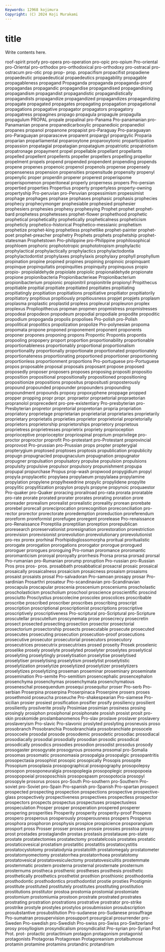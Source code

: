 ```yaml
---
Keywords: 12968 kojimura
Copyright: (C) 2024 Koji Murakami
---
```


# title

Write contents here.



roof-spirit
proofy pro-opera pro-operation pro-opic pro-opium Pro-oriental pro-Oriental pro-orthodox pro-orthodoxical pro-orthodoxy
pro-ostracal pro-ostracum pro-otic prop prop- prop. propacifism propacifist propadiene propaedeutic
propaedeutical propaedeutics propagability propagable propagableness propagand Propaganda propaganda propaganda-proof propagandas
propagandic propagandise propagandised propagandising propagandism propagandist propagandistic propagandistically propagandists propagandize
propagandized propagandizes propagandizing propagate propagated propagates propagating propagation propagational propagations
propagative propagator propagators propagatory propagatress propagines propago propagula propagule propagulla
propagulum PROPAL propale propalinal pro-Panama Pro-panamanian pro-Panamanian propane propanedicarboxylic propanedioic
propanediol propanes propanol propanone propapist pro-Paraguay Pro-paraguayan pro-Paraguayan proparasceve proparent
propargyl propargylic Proparia proparian proparliamental proparoxytone proparoxytonic proparticipation propassion propatagial
propatagian propatagium propatriotic propatriotism propatronage propayment propel propellable propellant propellants
propelled propellent propellents propeller propellers propelling propellor propelment propels propend
propended propendent propending propends propene propenes propenoic propenol propenols propense
propensely propenseness propension propensities propensitude propensity propenyl propenylic proper properdin
properer properest properispome properispomenon properitoneal properly properness propers Pro-persian propertied
properties Propertius property propertyless property-owning propertyship Pro-peruvian pro-Peruvian propessimism propessimist
prophage prophages prophase prophases prophasic prophasis prophecies prophecy prophecymonger prophesiable
prophesied prophesier prophesiers prophesies prophesy prophesying Prophet prophet prophet-bard prophetess
prophetesses prophet-flower prophethood prophetic prophetical propheticality prophetically propheticalness propheticism propheticly
prophetico-historical Prophetico-messianic prophetism prophetize prophet-king prophetless prophetlike prophet-painter prophet-poet prophet-preacher
prophetry Prophets prophets prophetship prophet-statesman Prophetstown Pro-philippine pro-Philippine prophilosophical prophloem
prophoric prophototropic prophototropism prophylactic prophylactical prophylactically prophylactics prophylactodontia prophylactodontist prophylaxes
prophylaxis prophylaxy prophyll prophyllum propination propine propined propines propining propinoic
propinquant propinque propinquitatis propinquities propinquity propinquous propio propio- propiolaldehyde propiolate
propiolic propionaldehyde propionate propione propionibacteria Propionibacterieae Propionibacterium propionibacterium propionic propionitril
propionitrile propionyl Propithecus propitiable propitial propitiate propitiated propitiates propitiating propitiatingly
propitiation propitiations propitiative propitiator propitiatorily propitiatory propitious propitiously propitiousness propjet
propjets proplasm proplasma proplastic proplastid propless propleural propleuron proplex proplexus
Propliopithecus propman propmen propmistress propmistresses propodeal propodeon propodeum propodial propodiale
propodite propoditic propodium propoganda propolis propolises Pro-polish pro-Polish propolitical propolitics
propolization propolize Pro-polynesian propoma propomata propone proponed proponement proponent proponents
proponer propones proponing propons Propontic Propontis propontis propooling propopery proport
proportion proportionability proportionable proportionableness proportionably proportional proportionalism proportionality proportionally proportionate
proportionated proportionately proportionateness proportionating proportioned proportioner proportioning proportionless proportionment proportions
Pro-portuguese pro-Portuguese propos proposable proposal proposals proposant propose proposed proposedly
proposer proposers proposes proposing propositi propositio proposition propositional propositionally propositioned
propositioning propositionize propositions propositus propositusti proposterously propound propounded propounder propounders
propounding propoundment propounds propoxy propoxyphene proppage propped propper propping propr
propr. propraetor propraetorial propraetorian propranolol proprecedent pro-pre-existentiary Pro-presbyterian pro-Presbyterian propretor
propretorial propretorian propria propriation propriatory proprietage proprietarian proprietariat proprietaries proprietarily
proprietary proprietatis proprieties proprietor proprietorial proprietorially proprietors proprietorship proprietorships proprietory
proprietous proprietress proprietresses proprietrix propriety proprioception proprioceptive proprioceptor propriospinal proprium
proprivilege pro-proctor proproctor proprofit Pro-protestant pro-Protestant proprovincial proprovost Pro-prussian pro-Prussian
props propter propterygial propterygium proptosed proptoses proptosis propublication propublicity propugn
propugnacled propugnaculum propugnation propugnator propugner propulsation propulsatory propulse propulsion propulsions
propulsity propulsive propulsor propulsory propunishment propupa propupal propurchase Propus prop-wash
propwood propygidium propyl propyla propylacetic propylaea propylaeum propylalaea propylamine propylation
propylene propylhexedrine propylic propylidene propylite propylitic propylitization propylon propyls propyne
propynoic proquaestor Pro-quaker pro-Quaker proracing prorailroad pro-rata prorata proratable pro-rate
prorate prorated prorater prorates prorating proration prore proreader prorealism prorealist
prorealistic proreality prorean prorebate prorebel prorecall proreciprocation prorecognition proreconciliation pro-rector
prorector prorectorate proredemption proreduction proreferendum proreform proreformist prorefugee proregent prorelease
Pro-renaissance pro-Renaissance Proreptilia proreptilian proreption prorepublican proresearch proreservationist proresignation prorestoration
prorestriction prorevision prorevisionist prorevolution prorevolutionary prorevolutionist pro-rex prorex prorhinal Prorhipidoglossomorpha
proritual proritualistic prorogate prorogation prorogations prorogator prorogue prorogued proroguer prorogues
proroguing Pro-roman proromance proromantic proromanticism proroyal proroyalty prorrhesis Prorsa prorsa
prorsad prorsal Pro-rumanian pro-Rumanian prorump proruption Pro-russian pro-Russian Pros pros
pros- pros. prosabbath prosabbatical prosacral prosaic prosaical prosaically prosaicalness prosaicism
prosaicness prosaism prosaisms prosaist prosaists prosal Pro-salvadoran Pro-samoan prosapy prosar
Pro-sardinian Prosarthri prosateur Pro-scandinavian pro-Scandinavian proscapula proscapular proscenia proscenium prosceniums
proscholastic proscholasticism proscholium proschool proscience proscientific proscind prosciutto Prosclystius proscolecine
proscolex proscolices proscribable proscribe proscribed proscriber proscribes proscribing proscript proscription
proscriptional proscriptionist proscriptions proscriptive proscriptively proscriptiveness Pro-scriptural pro-Scriptural pro-Scripture proscutellar
proscutellum proscynemata prose prosecrecy prosecretin prosect prosected prosecting prosection prosector
prosectorial prosectorium prosectorship prosects prosecutable prosecute prosecuted prosecutes prosecuting prosecution
prosecution-proof prosecutions prosecutive prosecutor prosecutorial prosecutors prosecutory prosecutrices prosecutrix prosecutrixes
prosed proseity Prosek proselenic proselike prosely proselyte proselyted proselyter proselytes
proselytical proselyting proselytingly proselytisation proselytise proselytised proselytiser proselytising proselytism proselytist
proselytistic proselytization proselytize proselytized proselytizer proselytizers proselytizes proselytizing proseman proseminar
proseminary proseminate prosemination Pro-semite Pro-semitism prosencephalic prosencephalon prosenchyma prosenchymas prosenchymata
prosenchymatous proseneschal prosequendum prosequi prosequitur proser Pro-serb Pro-serbian Proserpina proserpina
Proserpinaca Proserpine prosers proses prosethmoid proseucha proseuche Pro-shakespearian Pro-siamese Pro-sicilian
prosier prosiest prosification prosifier prosify prosiliency prosilient prosiliently prosilverite prosily
Prosimiae prosimian prosiness prosing prosingly prosiphon prosiphonal prosiphonate prosish prosist
prosit pro-skin proskomide proslambanomenos Pro-slav proslave proslaver proslavery proslaveryism Pro-slavic
Pro-slavonic proslyted proslyting prosneusis proso prosobranch Prosobranchia Prosobranchiata prosobranchiate prosocele
prosocoele prosodal prosode prosodemic prosodetic prosodiac prosodiacal prosodiacally prosodial prosodially
prosodian prosodic prosodical prosodically prosodics prosodies prosodion prosodist prosodus prosody
prosogaster prosogyrate prosogyrous prosoma prosomal pro-Somalia prosomas prosomatic prosonomasia prosopalgia
prosopalgic prosopantritis prosopectasia prosophist prosopic prosopically Prosopis prosopite Prosopium prosoplasia
prosopographical prosopography prosopolepsy prosopon prosoponeuralgia prosopoplegia prosopoplegic prosopopoeia prosopopoeial prosoposchisis
prosopospasm prosopotocia prosopyl prosopyle prosorus prosos pro-South Pro-southern pro-Southern Pro-soviet
pro-Soviet pro-Spain Pro-spanish pro-Spanish Pro-spartan prospect prospected prospecting prospection prospections
prospective prospective-glass prospectively prospectiveness prospectives prospectless prospector prospectors prospects prospectus
prospectuses prospectusless prospeculation Prosper prosper prosperation prospered prosperer prospering prosperities
Prosperity prosperity prosperity-proof Prospero prospero prosperous prosperously prosperousness prospers Prosperus
prosphora prosphoron prosphysis prospice prospicience prosporangium prosport pross Prosser prosser
prosses prossie prossies prosstoa prossy prost prostades prostaglandin prostas prostasis
prostatauxe pro-state prostate prostatectomies prostatectomy prostatelcosis prostates prostatic prostaticovesical prostatism
prostatitic prostatitis prostatocystitis prostatocystotomy prostatodynia prostatolith prostatomegaly prostatometer prostatomyomectomy prostatorrhea
prostatorrhoea prostatotomy prostatovesical prostatovesiculectomy prostatovesiculitis prostemmate prostemmatic prostern prosterna prosternal
prosternate prosternum prosternums prostheca prosthenic prostheses prosthesis prosthetic prosthetically prosthetics
prosthetist prosthion prosthionic prosthodontia prosthodontic prosthodontics prosthodontist prostie prosties Prostigmin
prostitute prostituted prostitutely prostitutes prostituting prostitution prostitutions prostitutor prostoa prostomia
prostomial prostomiate prostomium prostomiumia prostoon prostrate prostrated prostrates prostrating prostration
prostrations prostrative prostrator pro-strike prostrike prostyle prostyles prostylos prosubmission prosubscription
prosubstantive prosubstitution Pro-sudanese pro-Sudanese prosuffrage Pro-sumatran prosupervision prosupport prosurgical prosurrender
pro-Sweden Pro-swedish pro-Swedish Pro-swiss pro-Swiss pro-Switzerland prosy prosyllogism prosyndicalism prosyndicalist
Pro-syrian pro-Syrian Prot Prot. prot- protactic protactinium protagon protagonism protagonist
protagonists Protagoras Protagorean Protagoreanism protalbumose protamin protamine protamins protandric protandrism
